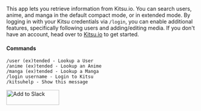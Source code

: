 This app lets you retrieve information from Kitsu.io.
You can search users, anime, and manga in the default
compact mode, or in extended mode. By logging in with
your Kitsu credentials via `/login`, you can enable
additional features, specifically following users and
adding/editing media. If you don't have an account,
head over to [Kitsu.io](https://staging.kitsu.io) to get started.

#### Commands

```
/user (ex)tended - Lookup a User
/anime (ex)tended - Lookup an Anime
/manga (ex)tended - Lookup a Manga
/login username - Login to Kitsu
/kitsuhelp - Show this message
```

<a href="https://slack.com/oauth/authorize?scope=commands,users:read&client_id=12303250033.57925979077"><img alt="Add to Slack" height="40" width="139" src="https://platform.slack-edge.com/img/add_to_slack.png" srcset="https://platform.slack-edge.com/img/add_to_slack.png 1x, https://platform.slack-edge.com/img/add_to_slack@2x.png 2x" /></a>
